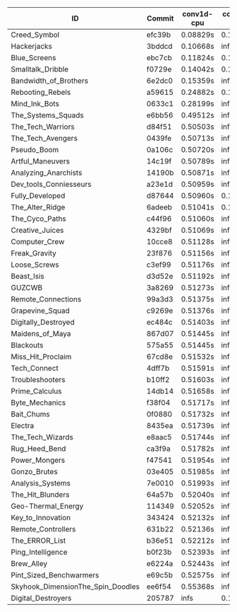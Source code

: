 |ID|Commit|conv1d-cpu|conv1d-gpu|DWSPConv2D-gpu|gemm-gpu|avg|
|-|-|-|-|-|-|-|
|Creed_Symbol|efc39b|0.08829s|0.14261s|3.00515s|1.85149s|1.27188s|
|Hackerjacks|3bddcd|0.10668s|infs|infs|4.59519s|infs|
|Blue_Screens|ebc7cb|0.11824s|0.12945s|infs|1.98644s|infs|
|Smalltalk_Dribble|f0729e|0.14042s|0.13767s|infs|1.99171s|infs|
|Bandwidth_of_Brothers|6e2dc0|0.15359s|infs|infs|2.09356s|infs|
|Rebooting_Rebels|a59615|0.24882s|0.14584s|infs|1.94757s|infs|
|Mind_Ink_Bots|0633c1|0.28199s|infs|infs|4.54356s|infs|
|The_Systems_Squads|e6bb56|0.49512s|infs|infs|4.57402s|infs|
|The_Tech_Warriors|d84f51|0.50503s|infs|infs|4.53746s|infs|
|The_Tech_Avengers|0439fe|0.50713s|infs|infs|4.55375s|infs|
|Pseudo_Boom|0a106c|0.50720s|infs|infs|4.58096s|infs|
|Artful_Maneuvers|14c19f|0.50789s|infs|infs|4.59506s|infs|
|Analyzing_Anarchists|14190b|0.50871s|infs|infs|4.54616s|infs|
|Dev_tools_Conniesseurs|a23e1d|0.50959s|infs|infs|4.52976s|infs|
|Fully_Developed|d87644|0.50960s|0.13124s|infs|2.17555s|infs|
|The_Alter_Ridge|6adeeb|0.51041s|0.16009s|infs|4.49696s|infs|
|The_Cyco_Paths|c44f96|0.51060s|infs|infs|4.53924s|infs|
|Creative_Juices|4329bf|0.51069s|infs|infs|4.53568s|infs|
|Computer_Crew|10cce8|0.51128s|infs|infs|4.57128s|infs|
|Freak_Gravity|23f876|0.51156s|infs|infs|4.52345s|infs|
|Loose_Screws|c3ef99|0.51176s|infs|infs|4.60450s|infs|
|Beast_Isis|d3d52e|0.51192s|infs|infs|4.58193s|infs|
|GUZCWB|3a8269|0.51273s|infs|infs|4.53354s|infs|
|Remote_Connections|99a3d3|0.51375s|infs|infs|4.53903s|infs|
|Grapevine_Squad|c9269e|0.51376s|infs|infs|4.60953s|infs|
|Digitally_Destroyed|ec484c|0.51403s|infs|infs|4.59887s|infs|
|Maidens_of_Maya|867d07|0.51445s|infs|infs|4.55116s|infs|
|Blackouts|575a55|0.51445s|infs|infs|4.58452s|infs|
|Miss_Hit_Proclaim|67cd8e|0.51532s|infs|infs|4.57220s|infs|
|Tech_Connect|4dff7b|0.51591s|infs|infs|4.54761s|infs|
|Troubleshooters|b10ff2|0.51603s|infs|infs|4.57706s|infs|
|Prime_Calculus|14db14|0.51658s|infs|infs|4.59145s|infs|
|Byte_Mechanics|f38f04|0.51717s|infs|infs|4.59869s|infs|
|Bait_Chums|0f0880|0.51732s|infs|infs|4.59048s|infs|
|Electra|8435ea|0.51739s|infs|infs|4.60150s|infs|
|The_Tech_Wizards|e8aac5|0.51744s|infs|infs|4.53295s|infs|
|Rug_Heed_Bend|ca3f9a|0.51782s|infs|infs|4.56488s|infs|
|Power_Mongers|f47541|0.51954s|infs|infs|4.58702s|infs|
|Gonzo_Brutes|03e405|0.51985s|infs|infs|4.59599s|infs|
|Analysis_Systems|7e0010|0.51993s|infs|infs|4.55630s|infs|
|The_Hit_Blunders|64a57b|0.52040s|infs|infs|4.58927s|infs|
|Geo-Thermal_Energy|114349|0.52052s|infs|infs|4.57492s|infs|
|Key_to_Innovation|343424|0.52132s|infs|infs|4.57465s|infs|
|Remote_Controllers|631b22|0.52136s|infs|infs|4.58167s|infs|
|The_ERROR_List|b36e51|0.52212s|infs|infs|4.58503s|infs|
|Ping_Intelligence|b0f23b|0.52393s|infs|infs|5.24915s|infs|
|Brew_Alley|e6224a|0.52443s|infs|infs|4.57437s|infs|
|Pint_Sized_Benchwarmers|e69c5b|0.52575s|infs|infs|4.58170s|infs|
|Skyhook_DimensionThe_Spin_Doodles|ee6f54|0.55368s|infs|infs|4.54276s|infs|
|Digital_Destroyers|205787|infs|0.12713s|3.03074s|2.02411s|infs|
